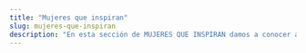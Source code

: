 ```yaml
---
title: "Mujeres que inspiran"
slug: mujeres-que-inspiran
description: "En esta sección de MUJERES QUE INSPIRAN damos a conocer aquellos perfiles femeninos que destacan por su labor, su personalidad, sus logros... tratando de visibilizar especialmente a las mujeres del turismo."
---
```



